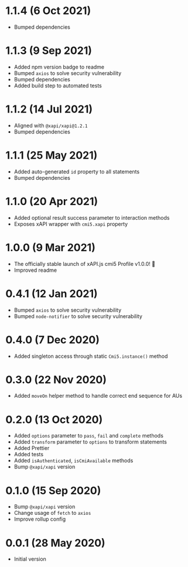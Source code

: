 # 1.1.4 (6 Oct 2021)

- Bumped dependencies

# 1.1.3 (9 Sep 2021)

- Added npm version badge to readme
- Bumped `axios` to solve security vulnerability
- Bumped dependencies
- Added build step to automated tests

# 1.1.2 (14 Jul 2021)

- Aligned with `@xapi/xapi@1.2.1`
- Bumped dependencies

# 1.1.1 (25 May 2021)

- Added auto-generated `id` property to all statements
- Bumped dependencies

# 1.1.0 (20 Apr 2021)

- Added optional result success parameter to interaction methods
- Exposes xAPI wrapper with `cmi5.xapi` property

# 1.0.0 (9 Mar 2021)

- The officially stable launch of xAPI.js cmi5 Profile v1.0.0! 🎉
- Improved readme

# 0.4.1 (12 Jan 2021)

- Bumped `axios` to solve security vulnerability
- Bumped `node-notifier` to solve security vulnerability

# 0.4.0 (7 Dec 2020)

- Added singleton access through static `Cmi5.instance()` method

# 0.3.0 (22 Nov 2020)

- Added `moveOn` helper method to handle correct end sequence for AUs

# 0.2.0 (13 Oct 2020)

- Added `options` parameter to `pass`, `fail` and `complete` methods
- Added `transform` parameter to `options` to transform statements
- Added Prettier
- Added tests
- Added `isAuthenticated`, `isCmiAvailable` methods
- Bump `@xapi/xapi` version

# 0.1.0 (15 Sep 2020)

- Bump `@xapi/xapi` version
- Change usage of `fetch` to `axios`
- Improve rollup config

# 0.0.1 (28 May 2020)

- Initial version
